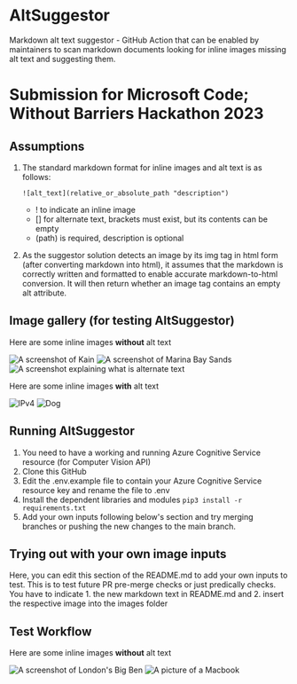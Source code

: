# AltSuggestor
 Markdown alt text suggestor - GitHub Action that can be enabled by maintainers to scan markdown documents looking for inline images missing alt text and suggesting them. 

# Submission for Microsoft Code; Without Barriers Hackathon 2023

## Assumptions
1. The standard markdown format for inline images and alt text is as follows:

    `
    ![alt_text](relative_or_absolute_path "description")
    `

    - ! to indicate an inline image
    - [] for alternate text, brackets must exist, but its contents can be empty
    - (path) is required, description is optional

2. As the suggestor solution detects an image by its img tag in html form (after converting markdown into html), it assumes that the markdown is correctly written and formatted to enable accurate markdown-to-html conversion. It will then return whether an image tag contains an empty alt attribute.


## Image gallery (for testing AltSuggestor)

Here are some inline images **without** alt text

![](/images/kain.png "A screenshot of Kain")
![](/images/mbs.jpeg "A screenshot of Marina Bay Sands")
![](/images/alt-text.png "A screenshot explaining what is alternate text")

Here are some inline images **with** alt text

![IPv4](/images/ip.png "A screenshot explaining what is an IPv4")
![Dog](/images/dog.jpeg "A screenshot of a dog")


## Running AltSuggestor
1. You need to have a working and running Azure Cognitive Service resource (for Computer Vision API)
2. Clone this GitHub
3. Edit the .env.example file to contain your Azure Cognitive Service resource key and rename the file to .env
4. Install the dependent libraries and modules `pip3 install -r requirements.txt`
5. Add your own inputs following below's section and try merging branches or pushing the new changes to the main branch.


## Trying out with your own image inputs
Here, you can edit this section of the README.md to add your own inputs to test.
This is to test future PR pre-merge checks or just predically checks.
You have to indicate 1. the new markdown text in README.md and 2. insert the respective image into the images folder


## Test Workflow
Here are some inline images **without** alt text

![](/images/bigben.jpg "A screenshot of London's Big Ben")
![](/images/macbook.jpg "A picture of a Macbook")
